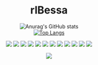 <h1 align="center"> rlBessa </h1>




 <div align="center">
  
![Anurag's GitHub stats](https://github-readme-stats.vercel.app/api?username=rlbessa&show_icons=true&theme=tokyonight)     
 [![Top Langs](https://github-readme-stats.vercel.app/api/top-langs/?username=rlbessa&theme=tokyonight&layout=compact)](https://github.com/rlbessa/github-readme-stats)

 </div>
  
  

<div align="center">
  <img src="https://img.shields.io/badge/java-%23ED8B00.svg?logo=java&logoColor=white" /> 
  <img src="https://img.shields.io/badge/-02569B?logo=flutter&logoColor=white" /> 
  <img src="https://img.shields.io/badge/-00599C?logo=c&logoColor=white" />
  <img src="https://img.shields.io/badge/-1572B6?logo=css3&logoColor=white" />
  <img src="https://img.shields.io/badge/-0175C2?logo=dart&logoColor=white" />
  <img src="https://img.shields.io/badge/-E34F26?logo=html5&logoColor=white" />
  <img src="https://img.shields.io/badge/-47A141?logo=LaTeX&logoColor=white" />
  <img src="https://img.shields.io/badge/-FFD43B?logo=python&logoColor=blue" />
  <img src="https://img.shields.io/badge/-007ACC?logo=typescript&logoColor=white" />
  <img src="https://img.shields.io/badge/-%23F05033.svg?logo=git&logoColor=white" />
  <img src="https://img.shields.io/badge/-38B2AC?logo=tailwind-css&logoColor=white" />
  <img src="https://img.shields.io/badge/-F7DF1E?logo=javascript&logoColor=black" />

</div>
  
  
  
 <div align="center">
  
[<img src="https://img.shields.io/badge/LinkedIn-%230077B5.svg?&style=for-the-badge&logo=linkedin&logoColor=white" />](https://www.linkedin.com/in/rlbessa/) 

</div>



 
